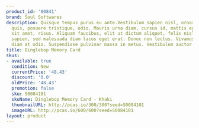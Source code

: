 ```yaml
---
product_id: '00841'
brand: Soul Softwares
description: Quisque tempus purus eu ante.Vestibulum sapien nisl, ornare auctor, consectetuer
  quis, posuere tristique, odio. Mauris urna diam, cursus id, mattis eget, tempus
  sit amet, risus. Aliquam faucibus, elit ut dictum aliquet, felis nisl adipiscing
  sapien, sed malesuada diam lacus eget erat. Donec non lectus. Vivamus facilisis
  diam at odio. Suspendisse pulvinar massa in metus. Vestibulum auctor tortor at orci.
title: Dinglebop Memory Card
skus:
- available: true
  condition: New
  currentPrice: '48.43'
  discount: '0.0'
  oldPrice: '48.43'
  promotion: false
  sku: S0084101
  skuName: Dinglebop Memory Card - Khaki
  thumbnailURL: http://pcas.io/300/300?seed=S0084101
  imageURL: http://pcas.io/600/600?seed=S0084101
layout: product
---
```

